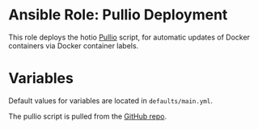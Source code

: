 # Ansible Role: Pullio Deployment

This role deploys the hotio [Pullio](https://hotio.dev/pullio/) script, for automatic updates of Docker containers via Docker container labels.

# Variables

Default values for variables are located in ```defaults/main.yml```.

The pullio script is pulled from the [GitHub repo](https://github.com/hotio/pullio/). 
